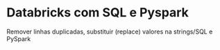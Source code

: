 #  Databricks com SQL e Pyspark
 Remover linhas duplicadas, substituir (replace) valores na strings/SQL e PySpark
